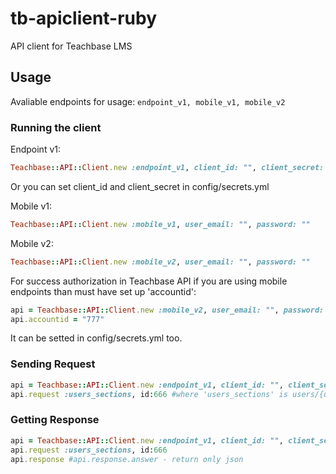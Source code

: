 # tb-apiclient-ruby
API client for Teachbase LMS

## Usage
Avaliable endpoints for usage: 
`endpoint_v1, mobile_v1, mobile_v2`

### Running the client

Endpoint v1:

```ruby
Teachbase::API::Client.new :endpoint_v1, client_id: "", client_secret: ""
```

Or you can set client_id and client_secret in config/secrets.yml

Mobile v1:

```ruby
Teachbase::API::Client.new :mobile_v1, user_email: "", password: ""
```

Mobile v2:

```ruby
Teachbase::API::Client.new :mobile_v2, user_email: "", password: ""
```

For success authorization in Teachbase API if you are using mobile endpoints than must have set up 'accountid':

```ruby
api = Teachbase::API::Client.new :mobile_v2, user_email: "", password: ""
api.accountid = "777"
```

It can be setted in config/secrets.yml too.

### Sending Request

```ruby
api = Teachbase::API::Client.new :endpoint_v1, client_id: "", client_secret: ""
api.request :users_sections, id:666 #where 'users_sections' is users/{user_id}/sections, and 'id:666' is user_id
```

### Getting Response

```ruby
api = Teachbase::API::Client.new :endpoint_v1, client_id: "", client_secret: ""
api.request :users_sections, id:666
api.response #api.response.answer - return only json
```


